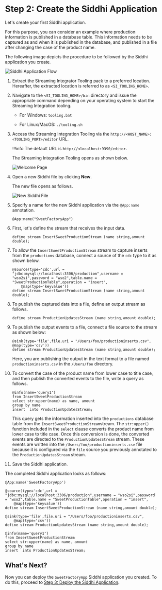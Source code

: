 # Step 2: Create the Siddhi Application

Let's create your first Siddhi application.

For this purpose, you can consider an example where production information is published in a database table. This information needs to be captured as and when it is published in the database, and published in a file after changing the case of the product name.

The following image depicts the procedure to be followed by the Siddhi application you create.

![Siddhi Application Flow](../../images/quick-start-guide-101/)

1. Extract the Streaming Integrator Tooling pack to a preferred location. Hereafter, the extracted location is referred to as `<SI_TOOLING_HOME>`.

2. Navigate to the `<SI_TOOLING_HOME>/bin` directory and issue the appropriate command depending on your operating system to start the Streaming Integration tooling.

    -   For Windows: `tooling.bat`

    -   For Linux/MacOS: `./tooling.sh`
    
3. Access the Streaming Integration Tooling via the `http://<HOST_NAME>:<TOOLING_PORT>/editor` URL.

    !!!info
        The default URL is `http://<localhost:9390/editor`.
        
   The Streaming Integration Tooling opens as shown below.

   ![Welcome Page](../../images/Creating-Siddhi-Applications/Welcome-Page.png)
        
4. Open a new Siddhi file by clicking **New**.

    The new file opens as follows.
    
    ![New Siddhi File](../../images/Creating-Siddhi-Applications/New_Siddhi_File.png)
    
5. Specify a name for the new Siddhi application via the `@App:name` annotation.

    ```
    @App:name("SweetFactoryApp")
    ```
   
6. First, let's define the stream that receives the input data. 

    `define stream InsertSweetProductionStream (name string,amount double);`
    
7. To allow the `InsertSweetProductionStream` stream to capture inserts from the `productions` database, connect a source of the `cdc` type to it as shown below.

    ```
    @source(type='cdc',url = "jdbc:mysql://localhost:3306/production",username = "wso2si",password = "wso2",table.name = "SweetProductionTable",operation = "insert",
    	@map(type='keyvalue'))
    define stream InsertSweetProductionStream (name string,amount double);
    ```
8. To publish the captured data into a file, define an output stream as follows.

    `define stream ProductionUpdatesStream (name string,amount double);`

9. To publish the output events to a file, connect a file source to the stream as shown below:

    ```
    @sink(type='file',file.uri = "/Users/foo/productioninserts.csv",
   	@map(type='csv'))
    define stream ProductionUpdatesStream (name string,amount double);
    ```
   
   Here, you are publishing the output in the text format to a file named `productioninserts.csv` in the `/Users/foo` directory.
   
10. To convert the case of the product name from lower case to title case, and then publish the converted events to the file, write a query as follows.

    ```
    @info(name='query1')
    from InsertSweetProductionStream 
    select str:upper(name) as name, amount 
    group by name 
    insert  into ProductionUpdatesStream;
    ```
    
    This query gets the information inserted into the `productions` database table from the `InsertSweetProductionStream`stream. The `str:upper()` function included in the `select` clause converts the product name from lower case to title case. Once this conversion is done, the converted events are directed to the `ProductionUpdatesStream` stream. These events are written into the `/Users/foo/productioninserts.csv` file because it is configured via the `file` source you previously annotated to the `ProductionUpdatesStream` stream.
    
11. Save the Siddhi application.


The completed Siddhi application looks as follows:

```
@App:name('SweetFactoryApp')

@source(type='cdc',url = "jdbc:mysql://localhost:3306/production",username = "wso2si",password = "wso2",table.name = "SweetProductionTable",operation = "insert",
	@map(type='keyvalue'))
define stream InsertSweetProductionStream (name string,amount double);

@sink(type='file',file.uri = "/Users/foo/productioninserts.csv",
	@map(type='csv'))
define stream ProductionUpdatesStream (name string,amount double);

@info(name='query1')
from InsertSweetProductionStream 
select str:upper(name) as name, amount 
group by name 
insert  into ProductionUpdatesStream;
```

## What's Next?

Now you can deploy the `SweetFactoryApp` Siddhi application you created. To do this, proceed to [Step 3: Deploy the Siddhi Application](deploy-siddhi-application.md).